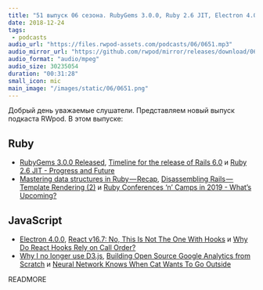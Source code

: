 ```yaml
---
title: "51 выпуск 06 сезона. RubyGems 3.0.0, Ruby 2.6 JIT, Electron 4.0.0, React v16.7, Neural Network Knows When Cat Wants To Go Outside и прочее"
date: 2018-12-24
tags:
 - podcasts
audio_url: "https://files.rwpod-assets.com/podcasts/06/0651.mp3"
audio_mirror_url: "https://github.com/rwpod/mirror/releases/download/06.51/0651.mp3"
audio_format: "audio/mpeg"
audio_size: 30235054
duration: "00:31:28"
small_icon: mic
main_image: "/images/static/06/0651.png"
---
```


Добрый день уважаемые слушатели. Представляем новый выпуск подкаста RWpod. В этом выпуске:

## Ruby

 - [RubyGems 3.0.0 Released](https://blog.rubygems.org/2018/12/19/3.0.0-released.html), [Timeline for the release of Rails 6.0](https://weblog.rubyonrails.org/2018/12/20/timeline-for-the-release-of-Rails-6-0/) и [Ruby 2.6 JIT - Progress and Future](https://medium.com/@k0kubun/ruby-2-6-jit-progress-and-future-84e0a830ecbf)
 - [Mastering data structures in Ruby — Recap](https://medium.com/amiralles/mastering-data-structures-in-ruby-recap-682a698b90d0), [Disassembling Rails — Template Rendering (2)](https://medium.com/rubyinside/disassembling-rails-template-rendering-2-a99214c6fde8) и [Ruby Conferences ‘n’ Camps in 2019 - What’s Upcoming?](https://planetruby.github.io/calendar/2019.html)

## JavaScript

 - [Electron 4.0.0](https://electronjs.org/blog/electron-4-0), [React v16.7: No, This Is Not The One With Hooks](https://reactjs.org/blog/2018/12/19/react-v-16-7.html) и [Why Do React Hooks Rely on Call Order?](https://overreacted.io/why-do-hooks-rely-on-call-order/)
 - [Why I no longer use D3.js](https://medium.com/@PepsRyuu/why-i-no-longer-use-d3-js-b8288f306c9a), [Building Open Source Google Analytics from Scratch](https://statsbot.co/blog/building-open-source-google-analytics-from-scratch/) и [Neural Network Knows When Cat Wants To Go Outside](https://hackaday.com/2018/12/21/neural-network-knows-when-cat-wants-to-go-outside/)

READMORE
